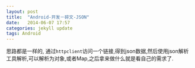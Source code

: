 ```yaml
---
layout: post
title:  "Android-开发－碎文-JSON"
date:   2014-06-07 17:57
categories: jekyll update
tags: Android
---
```



思路都是一样的,  通过`httpclient`访问一个链接,得到json数据,然后使用json解析工具解析,可以解析为对象,或者Map,之后拿来做什么就是看自己的需求了.